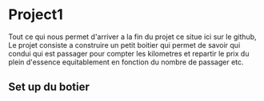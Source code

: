 # Project1
Tout ce qui nous permet d'arriver a la fin du projet ce situe ici sur le github,
Le projet consiste a construire un petit boitier qui permet de savoir qui condui qui est passager pour compter les kilometres et repartir le prix du plein d'essence equitablement en fonction du nombre de passager etc.


## Set up du botier